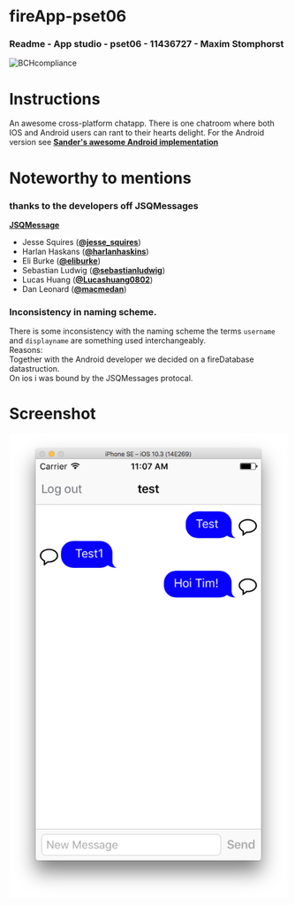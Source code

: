 # fireApp-pset06
### Readme - App studio - pset06 - 11436727 - Maxim Stomphorst

![BCHcompliance](https://bettercodehub.com/edge/badge/majstomphorst/fireApp-pset06?branch=master)

# Instructions
An awesome cross-platform chatapp. There is one chatroom where both IOS and Android users can rant to their hearts delight. For the Android version see [**Sander's awesome Android implementation**](https://github.com/grelon/sander-pset6)
# Noteworthy to mentions

### thanks to the developers off JSQMessages
[**JSQMessage**](https://github.com/jessesquires/JSQMessagesViewController)
- Jesse Squires ([**@jesse_squires**](https://twitter.com/jesse_squires))
- Harlan Haskans ([**@harlanhaskins**](https://github.com/harlanhaskins))
- Eli Burke ([**@eliburke**](https://github.com/eliburke))
- Sebastian Ludwig ([**@sebastianludwig**](https://github.com/sebastianludwig))
- Lucas Huang ([**@Lucashuang0802**](https://github.com/Lucashuang0802))
- Dan Leonard ([**@macmedan**](https://github.com/macmedan))

### Inconsistency in naming scheme.
There is some inconsistency with the naming scheme
the terms `username` and `displayname` are something used interchangeably.<br/>
Reasons:<br/>
Together with the Android developer we decided on a fireDatabase datastruction.<br/>
On ios i was bound by the JSQMessages protocal.

# Screenshot
![alt tag](https://raw.githubusercontent.com/majstomphorst/fireApp-pset06/master/doc/Screen%20Shot%202017-05-12%20at%2013.01.19.png)
